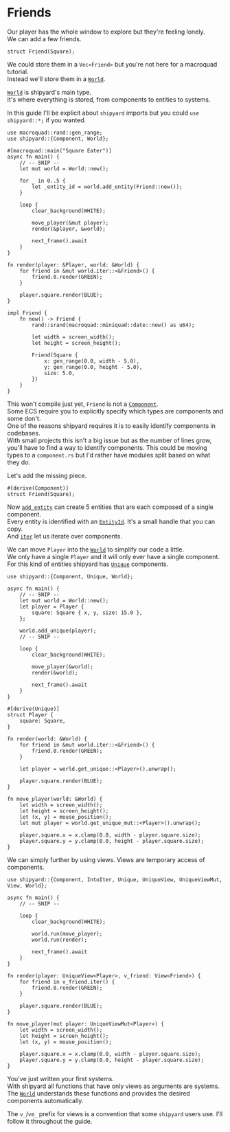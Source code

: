 # Friends

Our player has the whole window to explore but they're feeling lonely.\
We can add a few friends.

```rust,noplaypen
struct Friend(Square);
```

We could store them in a `Vec<Friend>` but you're not here for a macroquad tutorial.\
Instead we'll store them in a [`World`](https://docs.rs/shipyard/latest/shipyard/struct.World.html).

[`World`](https://docs.rs/shipyard/latest/shipyard/struct.World.html) is shipyard's main type.\
It's where everything is stored, from components to entities to systems.

In this guide I'll be explicit about `shipyard` imports but you could `use shipyard::*;` if you wanted.

```rust,noplaypen
use macroquad::rand::gen_range;
use shipyard::{Component, World};

#[macroquad::main("Square Eater")]
async fn main() {
    // -- SNIP --
    let mut world = World::new();

    for _ in 0..5 {
        let _entity_id = world.add_entity(Friend::new());
    }

    loop {
        clear_background(WHITE);

        move_player(&mut player);
        render(&player, &world);

        next_frame().await
    }
}

fn render(player: &Player, world: &World) {
    for friend in &mut world.iter::<&Friend>() {
        friend.0.render(GREEN);
    }

    player.square.render(BLUE);
}

impl Friend {
    fn new() -> Friend {
        rand::srand(macroquad::miniquad::date::now() as u64);

        let width = screen_width();
        let height = screen_height();

        Friend(Square {
            x: gen_range(0.0, width - 5.0),
            y: gen_range(0.0, height - 5.0),
            size: 5.0,
        })
    }
}
```

This won't compile just yet, `Friend` is not a [`Component`](https://docs.rs/shipyard/latest/shipyard/trait.Component.html).\
Some ECS require you to explicitly specify which types are components and some don't.\
One of the reasons shipyard requires it is to easily identify components in codebases.\
With small projects this isn't a big issue but as the number of lines grow, you'll have to find a way to identify components. This could be moving types to a `component.rs` but I'd rather have modules split based on what they do.

Let's add the missing piece.

```rust,noplaypen
#[derive(Component)]
struct Friend(Square);
```

Now [`add_entity`](https://docs.rs/shipyard/latest/shipyard/struct.World.html#method.add_entity) can create 5 entities that are each composed of a single component.\
Every entity is identified with an [`EntityId`](https://docs.rs/shipyard/latest/shipyard/struct.EntityId). It's a small handle that you can copy.\
And [`iter`](https://docs.rs/shipyard/latest/shipyard/struct.World.html#method.iter) let us iterate over components.

We can move `Player` into the [`World`](https://docs.rs/shipyard/latest/shipyard/struct.World.html) to simplify our code a little.\
We only have a single `Player` and it will only ever have a single component.\
For this kind of entities shipyard has [`Unique`](https://docs.rs/shipyard/latest/shipyard/trait.Unique.html) components.

```rust,noplaypen
use shipyard::{Component, Unique, World};

async fn main() {
    // -- SNIP --
    let mut world = World::new();
    let player = Player {
        square: Square { x, y, size: 15.0 },
    };

    world.add_unique(player);
    // -- SNIP --

    loop {
        clear_background(WHITE);

        move_player(&world);
        render(&world);

        next_frame().await
    }
}

#[derive(Unique)]
struct Player {
    square: Square,
}

fn render(world: &World) {
    for friend in &mut world.iter::<&Friend>() {
        friend.0.render(GREEN);
    }

    let player = world.get_unique::<Player>().unwrap();

    player.square.render(BLUE);
}

fn move_player(world: &World) {
    let width = screen_width();
    let height = screen_height();
    let (x, y) = mouse_position();
    let mut player = world.get_unique_mut::<Player>().unwrap();

    player.square.x = x.clamp(0.0, width - player.square.size);
    player.square.y = y.clamp(0.0, height - player.square.size);
}
```

We can simply further by using views. Views are temporary access of components.

```rust,noplaypen
use shipyard::{Component, IntoIter, Unique, UniqueView, UniqueViewMut, View, World};

async fn main() {
    // -- SNIP --

    loop {
        clear_background(WHITE);

        world.run(move_player);
        world.run(render);

        next_frame().await
    }
}

fn render(player: UniqueView<Player>, v_friend: View<Friend>) {
    for friend in v_friend.iter() {
        friend.0.render(GREEN);
    }

    player.square.render(BLUE);
}

fn move_player(mut player: UniqueViewMut<Player>) {
    let width = screen_width();
    let height = screen_height();
    let (x, y) = mouse_position();

    player.square.x = x.clamp(0.0, width - player.square.size);
    player.square.y = y.clamp(0.0, height - player.square.size);
}
```

You've just written your first systems.\
With shipyard all functions that have only views as arguments are systems.\
The [`World`](https://docs.rs/shipyard/latest/shipyard/struct.World.html) understands these functions and provides the desired components automatically.

The `v_`/`vm_` prefix for views is a convention that some `shipyard` users use. I'll follow it throughout the guide.